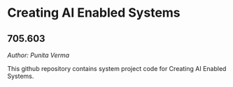 # Creating AI Enabled Systems
## 705.603

*Author: Punita Verma*

This github repository contains system project code for Creating AI Enabled Systems.
